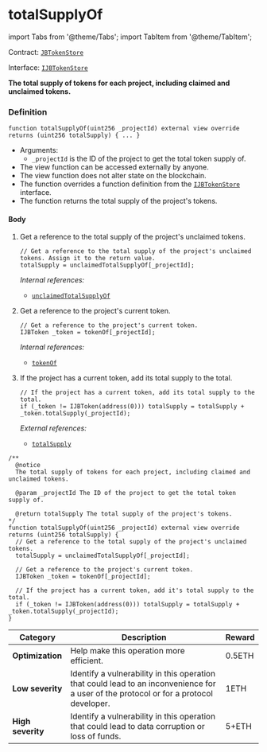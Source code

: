 # totalSupplyOf

import Tabs from '@theme/Tabs';
import TabItem from '@theme/TabItem';

Contract: [`JBTokenStore`](/dev/api/contracts/jbtokenstore/README.md)​‌

Interface: [`IJBTokenStore`](/dev/api/interfaces/ijbtokenstore.md)

<Tabs>
<TabItem value="Step by step" label="Step by step">

**The total supply of tokens for each project, including claimed and unclaimed tokens.**

### Definition

```
function totalSupplyOf(uint256 _projectId) external view override returns (uint256 totalSupply) { ... }
```

* Arguments:
  * `_projectId` is the ID of the project to get the total token supply of.
* The view function can be accessed externally by anyone.
* The view function does not alter state on the blockchain.
* The function overrides a function definition from the [`IJBTokenStore`](/dev/api/interfaces/ijbtokenstore.md) interface.
* The function returns the total supply of the project's tokens.

#### Body

1.  Get a reference to the total supply of the project's unclaimed tokens.

    ```
    // Get a reference to the total supply of the project's unclaimed tokens. Assign it to the return value.
    totalSupply = unclaimedTotalSupplyOf[_projectId];
    ```

    _Internal references:_

    * [`unclaimedTotalSupplyOf`](/dev/api/contracts/jbtokenstore/properties/unclaimedtotalsupplyof.md)
2.  Get a reference to the project's current token.

    ```
    // Get a reference to the project's current token.
    IJBToken _token = tokenOf[_projectId];
    ```

    _Internal references:_

    * [`tokenOf`](/dev/api/contracts/jbtokenstore/properties/tokenof.md)
3.  If the project has a current token, add its total supply to the total.

    ```
    // If the project has a current token, add its total supply to the total.
    if (_token != IJBToken(address(0))) totalSupply = totalSupply + _token.totalSupply(_projectId);
    ```

    _External references:_

    * [`totalSupply`](../../jbtoken/read/totalsupply.md)

</TabItem>

<TabItem value="Code" label="Code">

```
/**
  @notice
  The total supply of tokens for each project, including claimed and unclaimed tokens.

  @param _projectId The ID of the project to get the total token supply of.

  @return totalSupply The total supply of the project's tokens.
*/
function totalSupplyOf(uint256 _projectId) external view override returns (uint256 totalSupply) {
  // Get a reference to the total supply of the project's unclaimed tokens.
  totalSupply = unclaimedTotalSupplyOf[_projectId];

  // Get a reference to the project's current token.
  IJBToken _token = tokenOf[_projectId];

  // If the project has a current token, add it's total supply to the total.
  if (_token != IJBToken(address(0))) totalSupply = totalSupply + _token.totalSupply(_projectId);
}
```

</TabItem>

<TabItem value="Bug bounty" label="Bug bounty">

| Category          | Description                                                                                                                            | Reward |
| ----------------- | -------------------------------------------------------------------------------------------------------------------------------------- | ------ |
| **Optimization**  | Help make this operation more efficient.                                                                                               | 0.5ETH |
| **Low severity**  | Identify a vulnerability in this operation that could lead to an inconvenience for a user of the protocol or for a protocol developer. | 1ETH   |
| **High severity** | Identify a vulnerability in this operation that could lead to data corruption or loss of funds.                                        | 5+ETH  |

</TabItem>
</Tabs>

